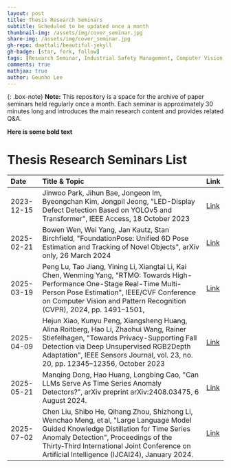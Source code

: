 ```yaml
---
layout: post
title: Thesis Research Seminars
subtitle: Scheduled to be updated once a month
thumbnail-img: /assets/img/cover_seminar.jpg
share-img: /assets/img/cover_seminar.jpg
gh-repo: daattali/beautiful-jekyll
gh-badge: [star, fork, follow]
tags: [Research Seminar, Industrial Safety Management, Computer Vision, Data Augmentation, LLM]
comments: true
mathjax: true
author: Geunho Lee
---
```


{: .box-note}
**Note:** This repository is a space for the archive of paper seminars held regularly once a month. Each seminar is approximately 30 minutes long and introduces the main research content and provides related Q&A.

**Here is some bold text**

# Thesis Research Seminars List

| Date |Title & Topic | Link |
| :----------- |:-------------|:------|
| 2023-12-15 | Jinwoo Park, Jihun Bae, Jongeon Im, Byeongchan Kim, Jongpil Jeong, "LED-Display Defect Detection Based on YOLOv5 and Transformer",  IEEE Access,  18 October 2023 | [Link](https://ieeexplore.ieee.org/document/10287328/) |
| 2025-02-21 | Bowen Wen, Wei Yang, Jan Kautz, Stan Birchfield, "FoundationPose: Unified 6D Pose Estimation and Tracking of Novel Objects",  arXiv only,  26 March 2024 | [Link](https://youtu.be/iUBmHAUkpSE?si=sgR2riV6X4FUgMMH) |
| 2025-03-19 | Peng Lu, Tao Jiang, Yining Li, Xiangtai Li, Kai Chen, Wenming Yang, "RTMO: Towards High-Performance One-Stage Real-Time Multi-Person Pose Estimation", IEEE/CVF Conference on Computer Vision and Pattern Recognition (CVPR), 2024, pp. 1491–1501, | [Link](https://ieeexplore.ieee.org/document/10654887) |
| 2025-04-09 | Hejun Xiao, Kunyu Peng, Xiangsheng Huang, Alina Roitberg, Hao Li, Zhaohui Wang, Rainer Stiefelhagen, "Towards Privacy-Supporting Fall Detection via Deep Unsupervised RGB2Depth Adaptation", IEEE Sensors Journal, vol. 23, no. 20, pp. 12345–12356, October 2023 | [Link](https://ieeexplore.ieee.org/document/10299609) |
| 2025-05-21 | Manqing Dong, Hao Huang, Longbing Cao, "Can LLMs Serve As Time Series Anomaly Detectors?", arXiv preprint arXiv:2408.03475, 6 August 2024. | [Link](https://arxiv.org/abs/2408.03475) | 2025-06-04 | Lianmin Zheng*, Wei-Lin Chiang*, Ying Sheng, et. al, "Judging LLM-as-a-Judge with MT-Bench and Chatbot Arena", NeurIPS 2023 (37th Conference on Neural Information Processing Systems), Datasets and Benchmarks Track , December 2023 | [Link](https://doi.org/10.48550/arXiv.2306.05685) |
| 2025-07-02 | Chen Liu, Shibo He, Qihang Zhou, Shizhong Li, Wenchao Meng, et al, "Large Language Model Guided Knowledge Distillation for Time Series Anomaly Detection", Proceedings of the Thirty‑Third International Joint Conference on Artificial Intelligence (IJCAI24), January 2024. | [Link](https://doi.org/10.48550/arXiv.2401.15123) |
